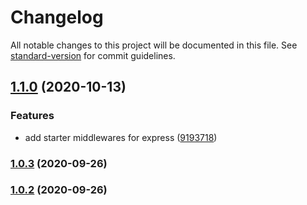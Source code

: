 # Changelog

All notable changes to this project will be documented in this file. See [standard-version](https://github.com/conventional-changelog/standard-version) for commit guidelines.

## [1.1.0](https://github.com/jjjimenez100/minimal-node-ts-boilerplate/compare/v1.0.3...v1.1.0) (2020-10-13)


### Features

* add starter middlewares for express ([9193718](https://github.com/jjjimenez100/minimal-node-ts-boilerplate/commit/919371825a4e52b73d2b273ef80be6b321c15be9))

### [1.0.3](https://github.com/jjjimenez100/minimal-node-ts-boilerplate/compare/v1.0.2...v1.0.3) (2020-09-26)

### [1.0.2](https://github.com/jjjimenez100/minimal-node-ts-boilerplate/compare/v1.0.1...v1.0.2) (2020-09-26)
